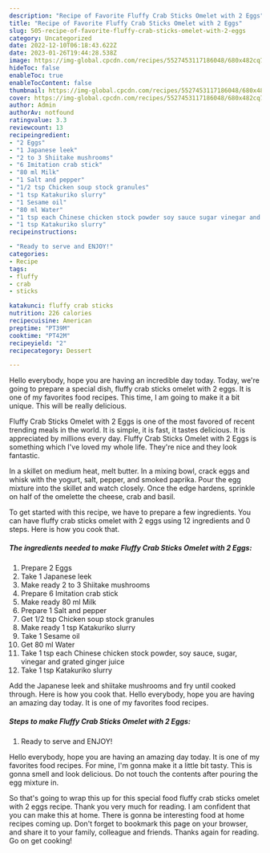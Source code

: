 ```yaml
---
description: "Recipe of Favorite Fluffy Crab Sticks Omelet with 2 Eggs"
title: "Recipe of Favorite Fluffy Crab Sticks Omelet with 2 Eggs"
slug: 505-recipe-of-favorite-fluffy-crab-sticks-omelet-with-2-eggs
category: Uncategorized
date: 2022-12-10T06:18:43.622Z
date: 2023-01-26T19:44:28.538Z
image: https://img-global.cpcdn.com/recipes/5527453117186048/680x482cq70/fluffy-crab-sticks-omelet-with-2-eggs-recipe-main-photo.jpg
hideToc: false
enableToc: true
enableTocContent: false
thumbnail: https://img-global.cpcdn.com/recipes/5527453117186048/680x482cq70/fluffy-crab-sticks-omelet-with-2-eggs-recipe-main-photo.jpg
cover: https://img-global.cpcdn.com/recipes/5527453117186048/680x482cq70/fluffy-crab-sticks-omelet-with-2-eggs-recipe-main-photo.jpg
author: Admin
authorAv: notfound
ratingvalue: 3.3
reviewcount: 13
recipeingredient:
- "2 Eggs"
- "1 Japanese leek"
- "2 to 3 Shiitake mushrooms"
- "6 Imitation crab stick"
- "80 ml Milk"
- "1 Salt and pepper"
- "1/2 tsp Chicken soup stock granules"
- "1 tsp Katakuriko slurry"
- "1 Sesame oil"
- "80 ml Water"
- "1 tsp each Chinese chicken stock powder soy sauce sugar vinegar and grated ginger juice"
- "1 tsp Katakuriko slurry"
recipeinstructions:

- "Ready to serve and ENJOY!"
categories:
- Recipe
tags:
- fluffy
- crab
- sticks

katakunci: fluffy crab sticks 
nutrition: 226 calories
recipecuisine: American
preptime: "PT39M"
cooktime: "PT42M"
recipeyield: "2"
recipecategory: Dessert

---
```



Hello everybody, hope you are having an incredible day today. Today, we're going to prepare a special dish, fluffy crab sticks omelet with 2 eggs. It is one of my favorites food recipes. This time, I am going to make it a bit unique. This will be really delicious.

Fluffy Crab Sticks Omelet with 2 Eggs is one of the most favored of recent trending meals in the world. It is simple, it is fast, it tastes delicious. It is appreciated by millions every day. Fluffy Crab Sticks Omelet with 2 Eggs is something which I've loved my whole life. They're nice and they look fantastic.

In a skillet on medium heat, melt butter. In a mixing bowl, crack eggs and whisk with the yogurt, salt, pepper, and smoked paprika. Pour the egg mixture into the skillet and watch closely. Once the edge hardens, sprinkle on half of the omelette the cheese, crab and basil.


To get started with this recipe, we have to prepare a few ingredients. You can have fluffy crab sticks omelet with 2 eggs using 12 ingredients and 0 steps. Here is how you cook that.

<!--inarticleads1-->

##### The ingredients needed to make Fluffy Crab Sticks Omelet with 2 Eggs:

1. Prepare 2 Eggs
1. Take 1 Japanese leek
1. Make ready 2 to 3 Shiitake mushrooms
1. Prepare 6 Imitation crab stick
1. Make ready 80 ml Milk
1. Prepare 1 Salt and pepper
1. Get 1/2 tsp Chicken soup stock granules
1. Make ready 1 tsp Katakuriko slurry
1. Take 1 Sesame oil
1. Get 80 ml Water
1. Take 1 tsp each Chinese chicken stock powder, soy sauce, sugar, vinegar and grated ginger juice
1. Take 1 tsp Katakuriko slurry


Add the Japanese leek and shiitake mushrooms and fry until cooked through. Here is how you cook that. Hello everybody, hope you are having an amazing day today. It is one of my favorites food recipes. 

<!--inarticleads2-->

##### Steps to make Fluffy Crab Sticks Omelet with 2 Eggs:


1. Ready to serve and ENJOY!

Hello everybody, hope you are having an amazing day today. It is one of my favorites food recipes. For mine, I&#39;m gonna make it a little bit tasty. This is gonna smell and look delicious. Do not touch the contents after pouring the egg mixture in. 

So that's going to wrap this up for this special food fluffy crab sticks omelet with 2 eggs recipe. Thank you very much for reading. I am confident that you can make this at home. There is gonna be interesting food at home recipes coming up. Don't forget to bookmark this page on your browser, and share it to your family, colleague and friends. Thanks again for reading. Go on get cooking!
